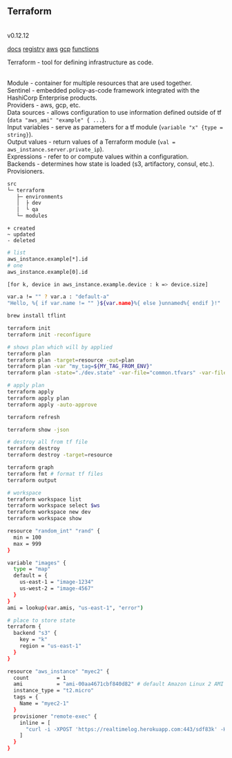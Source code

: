 Terraform
-

<br>v0.12.12

[docs](https://www.terraform.io/docs/index.html)
[registry](https://registry.terraform.io/)
[aws](https://registry.terraform.io/providers/hashicorp/aws/latest/docs)
[gcp](https://registry.terraform.io/providers/hashicorp/google/latest/docs)
[functions](https://www.terraform.io/docs/configuration/functions/strrev.html)

Terraform - tool for defining infrastructure as code.

<br>Module - container for multiple resources that are used together.
<br>Sentinel - embedded policy-as-code framework integrated with the HashiCorp Enterprise products.
<br>Providers - aws, gcp, etc.
<br>Data sources - allows configuration to use information defined outside of tf (`data "aws_ami" "example" { ...`).
<br>Input variables - serve as parameters for a tf module (`variable "x" {type = string}`).
<br>Output values - return values of a Terraform module (`val = aws_instance.server.private_ip`).
<br>Expressions - refer to or compute values within a configuration.
<br>Backends - determines how state is loaded (s3, artifactory, consul, etc.).
<br>Provisioners.

````sh
src
└─ terraform
   ├─ environments
   │  ├ dev
   │  └ qa
   └─ modules
````

````
+ created
~ updated
- deleted
````

````sh
# list
aws_instance.example[*].id
# one
aws_instance.example[0].id

[for k, device in aws_instance.example.device : k => device.size]

var.a != "" ? var.a : "default-a"
"Hello, %{ if var.name != "" }${var.name}%{ else }unnamed%{ endif }!"
````

````sh
brew install tflint

terraform init
terraform init -reconfigure

# shows plan which will by applied
terraform plan
terraform plan -target=resource -out=plan
terraform plan -var "my_tag=${MY_TAG_FROM_ENV}"
terraform plan -state="./dev.state" -var-file="common.tfvars" -var-file="dev.tfvars"

# apply plan
terraform apply
terraform apply plan
terraform apply -auto-approve

terraform refresh

terraform show -json

# destroy all from tf file
terraform destroy
terraform destroy -target=resource

terraform graph
terraform fmt # format tf files
terraform output

# workspace
terraform workspace list
terraform workspace select $ws
terraform workspace new dev
terraform workspace show
````

````sh
resource "random_int" "rand" {
  min = 100
  max = 999
}

variable "images" {
  type = "map"
  default = {
    us-east-1 = "image-1234"
    us-west-2 = "image-4567"
  }
}
ami = lookup(var.amis, "us-east-1", "error")

# place to store state
terraform {
  backend "s3" {
    key = "k"
    region = "us-east-1"
  }
}

resource "aws_instance" "myec2" {
  count         = 1
  ami           = "ami-00aa4671cbf840d82" # default Amazon Linux 2 AMI
  instance_type = "t2.micro"
  tags = {
    Name = "myec2-1"
  }
  provisioner "remote-exec" {
    inline = [
      "curl -i -XPOST 'https://realtimelog.herokuapp.com:443/sdf83k' -H 'Content-Type: application/json' -d '{\"msg\": \"ec2\"}'"
    ]
  }
}
````
